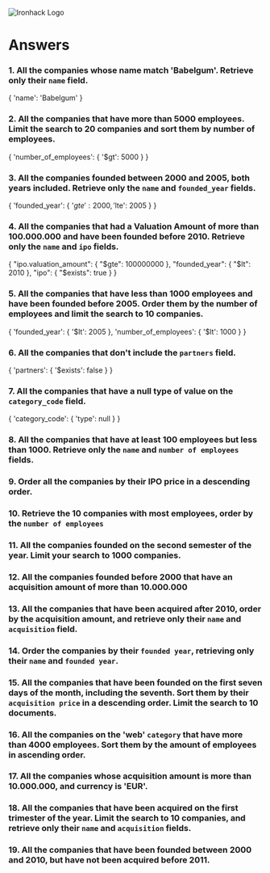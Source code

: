 ![Ironhack Logo](https://i.imgur.com/1QgrNNw.png)

# Answers

### 1. All the companies whose name match 'Babelgum'. Retrieve only their `name` field.

{
'name': 'Babelgum'
}

### 2. All the companies that have more than 5000 employees. Limit the search to 20 companies and sort them by **number of employees**.

{
'number_of_employees': {
'$gt': 5000
}
}

### 3. All the companies founded between 2000 and 2005, both years included. Retrieve only the `name` and `founded_year` fields.

{
'founded_year': {
'$gte': 2000, 
    '$lte': 2005
}
}

### 4. All the companies that had a Valuation Amount of more than 100.000.000 and have been founded before 2010. Retrieve only the `name` and `ipo` fields.

{
"ipo.valuation_amount": { "$gte": 100000000 },
  "founded_year": { "$lt": 2010 },
"ipo": { "$exists": true }
}

### 5. All the companies that have less than 1000 employees and have been founded before 2005. Order them by the number of employees and limit the search to 10 companies.

{
'founded_year': {
'$lt': 2005
  }, 
  'number_of_employees': {
    '$lt': 1000
}
}

### 6. All the companies that don't include the `partners` field.

{
'partners': {
'$exists': false
}
}

### 7. All the companies that have a null type of value on the `category_code` field.

{
'category_code': {
'type': null
}
}

### 8. All the companies that have at least 100 employees but less than 1000. Retrieve only the `name` and `number of employees` fields.

<!-- Your Code Goes Here -->

### 9. Order all the companies by their IPO price in a descending order.

<!-- Your Code Goes Here -->

### 10. Retrieve the 10 companies with most employees, order by the `number of employees`

<!-- Your Code Goes Here -->

### 11. All the companies founded on the second semester of the year. Limit your search to 1000 companies.

<!-- Your Code Goes Here -->

### 12. All the companies founded before 2000 that have an acquisition amount of more than 10.000.000

<!-- Your Code Goes Here -->

### 13. All the companies that have been acquired after 2010, order by the acquisition amount, and retrieve only their `name` and `acquisition` field.

<!-- Your Code Goes Here -->

### 14. Order the companies by their `founded year`, retrieving only their `name` and `founded year`.

<!-- Your Code Goes Here -->

### 15. All the companies that have been founded on the first seven days of the month, including the seventh. Sort them by their `acquisition price` in a descending order. Limit the search to 10 documents.

<!-- Your Code Goes Here -->

### 16. All the companies on the 'web' `category` that have more than 4000 employees. Sort them by the amount of employees in ascending order.

<!-- Your Code Goes Here -->

### 17. All the companies whose acquisition amount is more than 10.000.000, and currency is 'EUR'.

<!-- Your Code Goes Here -->

### 18. All the companies that have been acquired on the first trimester of the year. Limit the search to 10 companies, and retrieve only their `name` and `acquisition` fields.

<!-- Your Code Goes Here -->

### 19. All the companies that have been founded between 2000 and 2010, but have not been acquired before 2011.

<!-- Your Code Goes Here -->
